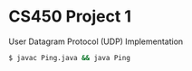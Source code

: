 CS450 Project 1
=====

User Datagram Protocol (UDP) Implementation

```bash
$ javac Ping.java && java Ping
```
